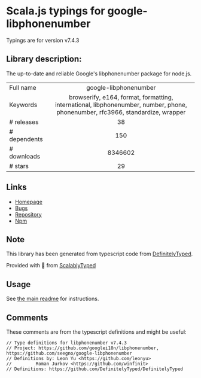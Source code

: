 
# Scala.js typings for google-libphonenumber

Typings are for version v7.4.3

## Library description:
The up-to-date and reliable Google's libphonenumber package for node.js.

|                    |                 |
| ------------------ | :-------------: |
| Full name          | google-libphonenumber |
| Keywords           | browserify, e164, format, formatting, international, libphonenumber, number, phone, phonenumber, rfc3966, standardize, wrapper |
| # releases         | 38 |
| # dependents       | 150 |
| # downloads        | 8346602 |
| # stars            | 29 |

## Links
- [Homepage](https://ruimarinho.github.io/google-libphonenumber/)
- [Bugs](https://github.com/ruimarinho/google-libphonenumber/issues)
- [Repository](https://github.com/ruimarinho/google-libphonenumber)
- [Npm](https://www.npmjs.com/package/google-libphonenumber)
    


## Note
This library has been generated from typescript code from [DefinitelyTyped](https://definitelytyped.org).

Provided with :purple_heart: from [ScalablyTyped](https://github.com/oyvindberg/ScalablyTyped)

## Usage
See [the main readme](../../readme.md) for instructions.

## Comments

These comments are from the typescript definitions and might be useful:
```
// Type definitions for libphonenumber v7.4.3
// Project: https://github.com/googlei18n/libphonenumber, https://github.com/seegno/google-libphonenumber
// Definitions by: Leon Yu <https://github.com/leonyu>
//		   Roman Jurkov <https://github.com/winfinit>
// Definitions: https://github.com/DefinitelyTyped/DefinitelyTyped

```

